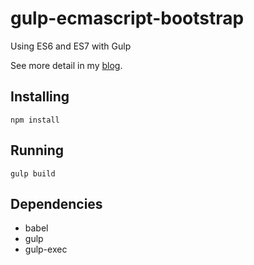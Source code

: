 # gulp-ecmascript-bootstrap

Using ES6 and ES7 with Gulp

See more detail in my <a href="">blog</a>.


Installing 
-------
```
npm install 
```


Running
-------
```
gulp build 
```

Dependencies 
-------
* babel
* gulp
* gulp-exec
